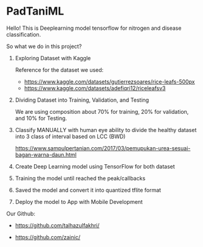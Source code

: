 # PadTaniML

Hello! This is Deeplearning model tensorflow for nitrogen and disease classification.

So what we do in this project?

1. Exploring Dataset with Kaggle

   Reference for the dataset we used:
   - https://www.kaggle.com/datasets/gutierrezsoares/rice-leafs-500px
   - https://www.kaggle.com/datasets/adefiqri12/riceleafsv3

2. Dividing Dataset into Training, Validation, and Testing

   We are using composition about 70% for training, 20% for validation, and 10% for Testing.

3. Classify MANUALLY with human eye ability to divide the healthy dataset into 3 class of interval based on LCC (BWD)

   https://www.sampulpertanian.com/2017/03/pemupukan-urea-sesuai-bagan-warna-daun.html

4. Create Deep Learning model using TensorFlow for both dataset

5. Training the model until reached the peak/callbacks

6. Saved the model and convert it into quantized tflite format

7. Deploy the model to App with Mobile Development

Our Github:

* https://github.com/talhazulfakhri/

* https://github.com/zainic/
